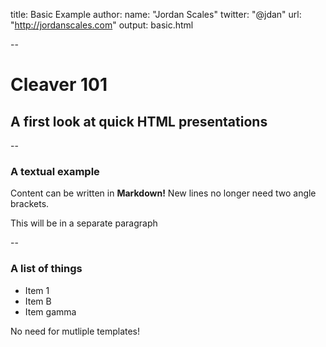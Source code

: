 title: Basic Example
author:
  name: "Jordan Scales"
  twitter: "@jdan"
  url: "http://jordanscales.com"
output: basic.html

--

# Cleaver 101
## A first look at quick HTML presentations

--

### A textual example

Content can be written in **Markdown!** New lines no longer need two angle brackets.

This will be in a separate paragraph

--

### A list of things

* Item 1
* Item B
* Item gamma

No need for mutliple templates!
